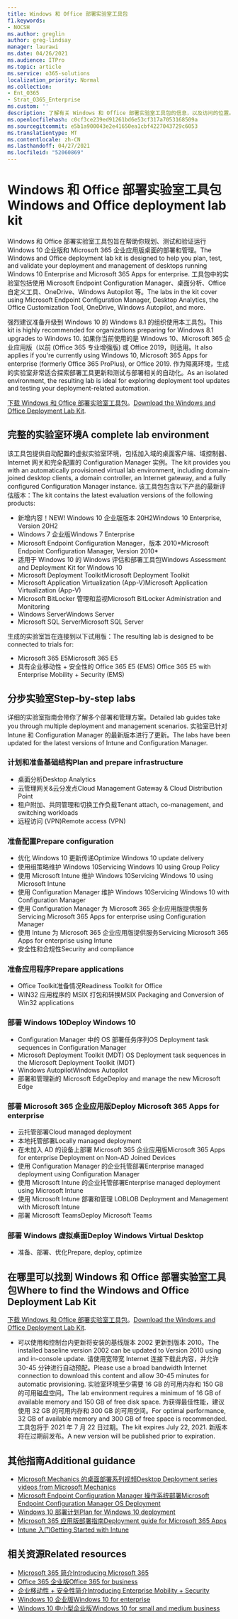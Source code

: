 ```yaml
---
title: Windows 和 Office 部署实验室工具包
f1.keywords:
- NOCSH
ms.author: greglin
author: greg-lindsay
manager: laurawi
ms.date: 04/26/2021
ms.audience: ITPro
ms.topic: article
ms.service: o365-solutions
localization_priority: Normal
ms.collection:
- Ent_O365
- Strat_O365_Enterprise
ms.custom: ''
description: 了解有关 Windows 和 Office 部署实验室工具包的信息，以及访问的位置。
ms.openlocfilehash: c0cf3ce239ed91261bd6e53cf317a7053168509a
ms.sourcegitcommit: e5b1a900043e2e41650ea1cbf4227043729c6053
ms.translationtype: MT
ms.contentlocale: zh-CN
ms.lasthandoff: 04/27/2021
ms.locfileid: "52060869"
---
```

# <a name="windows-and-office-deployment-lab-kit"></a><span data-ttu-id="924c6-103">Windows 和 Office 部署实验室工具包</span><span class="sxs-lookup"><span data-stu-id="924c6-103">Windows and Office deployment lab kit</span></span>

<span data-ttu-id="924c6-104">Windows 和 Office 部署实验室工具包旨在帮助你规划、测试和验证运行 Windows 10 企业版和 Microsoft 365 企业应用版桌面的部署和管理。</span><span class="sxs-lookup"><span data-stu-id="924c6-104">The Windows and Office deployment lab kit is designed to help you plan, test, and validate your deployment and management of desktops running Windows 10 Enterprise and Microsoft 365 Apps for enterprise.</span></span> <span data-ttu-id="924c6-105">工具包中的实验室包括使用 Microsoft Endpoint Configuration Manager、桌面分析、Office 自定义工具、OneDrive、Windows Autopilot 等。</span><span class="sxs-lookup"><span data-stu-id="924c6-105">The labs in the kit cover using Microsoft Endpoint Configuration Manager, Desktop Analytics, the Office Customization Tool, OneDrive, Windows Autopilot, and more.</span></span>

<span data-ttu-id="924c6-106">强烈建议准备升级到 Windows 10 的 Windows 8.1 的组织使用本工具包。</span><span class="sxs-lookup"><span data-stu-id="924c6-106">This kit is highly recommended for organizations preparing for Windows 8.1 upgrades to Windows 10.</span></span> <span data-ttu-id="924c6-107">如果你当前使用的是 Windows 10、Microsoft 365 企业应用版（以前 (Office 365 专业增强版) 或 Office 2019，则适用。</span><span class="sxs-lookup"><span data-stu-id="924c6-107">It also applies if you're currently using Windows 10, Microsoft 365 Apps for enterprise (formerly Office 365 ProPlus), or Office 2019.</span></span> <span data-ttu-id="924c6-108">作为隔离环境，生成的实验室非常适合探索部署工具更新和测试与部署相关的自动化。</span><span class="sxs-lookup"><span data-stu-id="924c6-108">As an isolated environment, the resulting lab is ideal for exploring deployment tool updates and testing your deployment-related automation.</span></span>

<span data-ttu-id="924c6-109">[下载 Windows 和 Office 部署实验室工具包](https://www.microsoft.com/evalcenter/evaluate-lab-kit)。</span><span class="sxs-lookup"><span data-stu-id="924c6-109">[Download the Windows and Office Deployment Lab Kit](https://www.microsoft.com/evalcenter/evaluate-lab-kit).</span></span>

## <a name="a-complete-lab-environment"></a><span data-ttu-id="924c6-110">完整的实验室环境</span><span class="sxs-lookup"><span data-stu-id="924c6-110">A complete lab environment</span></span>

<span data-ttu-id="924c6-111">该工具包提供自动配置的虚拟实验室环境，包括加入域的桌面客户端、域控制器、Internet 网关和完全配置的 Configuration Manager 实例。</span><span class="sxs-lookup"><span data-stu-id="924c6-111">The kit provides you with an automatically provisioned virtual lab environment, including domain-joined desktop clients, a domain controller, an Internet gateway, and a fully configured Configuration Manager instance.</span></span> <span data-ttu-id="924c6-112">该工具包包含以下产品的最新评估版本：</span><span class="sxs-lookup"><span data-stu-id="924c6-112">The kit contains the latest evaluation versions of the following products:</span></span>

  - <span data-ttu-id="924c6-113">新增内容！</span><span class="sxs-lookup"><span data-stu-id="924c6-113">NEW!</span></span> <span data-ttu-id="924c6-114">Windows 10 企业版版本 20H2</span><span class="sxs-lookup"><span data-stu-id="924c6-114">Windows 10 Enterprise, Version 20H2</span></span>
  - <span data-ttu-id="924c6-115">Windows 7 企业版</span><span class="sxs-lookup"><span data-stu-id="924c6-115">Windows 7 Enterprise</span></span>
  - <span data-ttu-id="924c6-116">Microsoft Endpoint Configuration Manager，版本 2010\*</span><span class="sxs-lookup"><span data-stu-id="924c6-116">Microsoft Endpoint Configuration Manager, Version 2010\*</span></span>
  - <span data-ttu-id="924c6-117">适用于 Windows 10 的 Windows 评估和部署工具包</span><span class="sxs-lookup"><span data-stu-id="924c6-117">Windows Assessment and Deployment Kit for Windows 10</span></span>
  - <span data-ttu-id="924c6-118">Microsoft Deployment Toolkit</span><span class="sxs-lookup"><span data-stu-id="924c6-118">Microsoft Deployment Toolkit</span></span>
  - <span data-ttu-id="924c6-119">Microsoft Application Virtualization (App-V)</span><span class="sxs-lookup"><span data-stu-id="924c6-119">Microsoft Application Virtualization (App-V)</span></span>
  - <span data-ttu-id="924c6-120">Microsoft BitLocker 管理和监视</span><span class="sxs-lookup"><span data-stu-id="924c6-120">Microsoft BitLocker Administration and Monitoring</span></span> 
  - <span data-ttu-id="924c6-121">Windows Server</span><span class="sxs-lookup"><span data-stu-id="924c6-121">Windows Server</span></span> 
  - <span data-ttu-id="924c6-122">Microsoft SQL Server</span><span class="sxs-lookup"><span data-stu-id="924c6-122">Microsoft SQL Server</span></span> 

<span data-ttu-id="924c6-123">生成的实验室旨在连接到以下试用版：</span><span class="sxs-lookup"><span data-stu-id="924c6-123">The resulting lab is designed to be connected to trials for:</span></span> 

  - <span data-ttu-id="924c6-124">Microsoft 365 E5</span><span class="sxs-lookup"><span data-stu-id="924c6-124">Microsoft 365 E5</span></span>
  - <span data-ttu-id="924c6-125">具有企业移动性 + 安全性的 Office 365 E5 (EMS) </span><span class="sxs-lookup"><span data-stu-id="924c6-125">Office 365 E5 with Enterprise Mobility + Security (EMS)</span></span>

## <a name="step-by-step-labs"></a><span data-ttu-id="924c6-126">分步实验室</span><span class="sxs-lookup"><span data-stu-id="924c6-126">Step-by-step labs</span></span>

<span data-ttu-id="924c6-127">详细的实验室指南会带你了解多个部署和管理方案。</span><span class="sxs-lookup"><span data-stu-id="924c6-127">Detailed lab guides take you through multiple deployment and management scenarios.</span></span> <span data-ttu-id="924c6-128">实验室已针对 Intune 和 Configuration Manager 的最新版本进行了更新。</span><span class="sxs-lookup"><span data-stu-id="924c6-128">The labs have been updated for the latest versions of Intune and Configuration Manager.</span></span> 

### <a name="plan-and-prepare-infrastructure"></a><span data-ttu-id="924c6-129">计划和准备基础结构</span><span class="sxs-lookup"><span data-stu-id="924c6-129">Plan and prepare infrastructure</span></span> 
- <span data-ttu-id="924c6-130">桌面分析</span><span class="sxs-lookup"><span data-stu-id="924c6-130">Desktop Analytics</span></span> 
- <span data-ttu-id="924c6-131">云管理网关&云分发点</span><span class="sxs-lookup"><span data-stu-id="924c6-131">Cloud Management Gateway & Cloud Distribution Point</span></span> 
- <span data-ttu-id="924c6-132">租户附加、共同管理和切换工作负载</span><span class="sxs-lookup"><span data-stu-id="924c6-132">Tenant attach, co-management, and switching workloads</span></span> 
- <span data-ttu-id="924c6-133">远程访问 (VPN)</span><span class="sxs-lookup"><span data-stu-id="924c6-133">Remote access (VPN)</span></span> 

### <a name="prepare-configuration"></a><span data-ttu-id="924c6-134">准备配置</span><span class="sxs-lookup"><span data-stu-id="924c6-134">Prepare configuration</span></span>   

- <span data-ttu-id="924c6-135">优化 Windows 10 更新传递</span><span class="sxs-lookup"><span data-stu-id="924c6-135">Optimize Windows 10 update delivery</span></span>   
- <span data-ttu-id="924c6-136">使用组策略维护 Windows 10</span><span class="sxs-lookup"><span data-stu-id="924c6-136">Servicing Windows 10 using Group Policy</span></span>
- <span data-ttu-id="924c6-137">使用 Microsoft Intune 维护 Windows 10</span><span class="sxs-lookup"><span data-stu-id="924c6-137">Servicing Windows 10 using Microsoft Intune</span></span>   
- <span data-ttu-id="924c6-138">使用 Configuration Manager 维护 Windows 10</span><span class="sxs-lookup"><span data-stu-id="924c6-138">Servicing Windows 10 with Configuration Manager</span></span>   
- <span data-ttu-id="924c6-139">使用 Configuration Manager 为 Microsoft 365 企业应用版提供服务</span><span class="sxs-lookup"><span data-stu-id="924c6-139">Servicing Microsoft 365 Apps for enterprise using Configuration Manager</span></span>   
- <span data-ttu-id="924c6-140">使用 Intune 为 Microsoft 365 企业应用版提供服务</span><span class="sxs-lookup"><span data-stu-id="924c6-140">Servicing Microsoft 365 Apps for enterprise using Intune</span></span>  
- <span data-ttu-id="924c6-141">安全性和合规性</span><span class="sxs-lookup"><span data-stu-id="924c6-141">Security and compliance</span></span>   

### <a name="prepare-applications"></a><span data-ttu-id="924c6-142">准备应用程序</span><span class="sxs-lookup"><span data-stu-id="924c6-142">Prepare applications</span></span>    

- <span data-ttu-id="924c6-143">Office Toolkit准备情况</span><span class="sxs-lookup"><span data-stu-id="924c6-143">Readiness Toolkit for Office</span></span>  
- <span data-ttu-id="924c6-144">WIN32 应用程序的 MSIX 打包和转换</span><span class="sxs-lookup"><span data-stu-id="924c6-144">MSIX Packaging and Conversion of Win32 applications</span></span>   

### <a name="deploy-windows-10"></a><span data-ttu-id="924c6-145">部署 Windows 10</span><span class="sxs-lookup"><span data-stu-id="924c6-145">Deploy Windows 10</span></span>   

- <span data-ttu-id="924c6-146">Configuration Manager 中的 OS 部署任务序列</span><span class="sxs-lookup"><span data-stu-id="924c6-146">OS Deployment task sequences in Configuration Manager</span></span>
- <span data-ttu-id="924c6-147">Microsoft Deployment Toolkit (MDT) </span><span class="sxs-lookup"><span data-stu-id="924c6-147">OS Deployment task sequences in the Microsoft Deployment Toolkit (MDT)</span></span>
- <span data-ttu-id="924c6-148">Windows Autopilot</span><span class="sxs-lookup"><span data-stu-id="924c6-148">Windows Autopilot</span></span>
- <span data-ttu-id="924c6-149">部署和管理新的 Microsoft Edge</span><span class="sxs-lookup"><span data-stu-id="924c6-149">Deploy and manage the new Microsoft Edge</span></span>  

### <a name="deploy-microsoft-365-apps-for-enterprise"></a><span data-ttu-id="924c6-150">部署 Microsoft 365 企业应用版</span><span class="sxs-lookup"><span data-stu-id="924c6-150">Deploy Microsoft 365 Apps for enterprise</span></span>    

- <span data-ttu-id="924c6-151">云托管部署</span><span class="sxs-lookup"><span data-stu-id="924c6-151">Cloud managed deployment</span></span>  
- <span data-ttu-id="924c6-152">本地托管部署</span><span class="sxs-lookup"><span data-stu-id="924c6-152">Locally managed deployment</span></span>    
- <span data-ttu-id="924c6-153">在未加入 AD 的设备上部署 Microsoft 365 企业应用版</span><span class="sxs-lookup"><span data-stu-id="924c6-153">Microsoft 365 Apps for enterprise Deployment on Non-AD Joined Devices</span></span> 
- <span data-ttu-id="924c6-154">使用 Configuration Manager 的企业托管部署</span><span class="sxs-lookup"><span data-stu-id="924c6-154">Enterprise managed deployment using Configuration Manager</span></span>
- <span data-ttu-id="924c6-155">使用 Microsoft Intune 的企业托管部署</span><span class="sxs-lookup"><span data-stu-id="924c6-155">Enterprise managed deployment using Microsoft Intune</span></span>  
- <span data-ttu-id="924c6-156">使用 Microsoft Intune 部署和管理 LOB</span><span class="sxs-lookup"><span data-stu-id="924c6-156">LOB Deployment and Management with Microsoft Intune</span></span>
- <span data-ttu-id="924c6-157">部署 Microsoft Teams</span><span class="sxs-lookup"><span data-stu-id="924c6-157">Deploy Microsoft Teams</span></span>

### <a name="deploy-windows-virtual-desktop"></a><span data-ttu-id="924c6-158">部署 Windows 虚拟桌面</span><span class="sxs-lookup"><span data-stu-id="924c6-158">Deploy Windows Virtual Desktop</span></span>  

- <span data-ttu-id="924c6-159">准备、部署、优化</span><span class="sxs-lookup"><span data-stu-id="924c6-159">Prepare, deploy, optimize</span></span>
 
## <a name="where-to-find-the-windows-and-office-deployment-lab-kit"></a><span data-ttu-id="924c6-160">在哪里可以找到 Windows 和 Office 部署实验室工具包</span><span class="sxs-lookup"><span data-stu-id="924c6-160">Where to find the Windows and Office Deployment Lab Kit</span></span>

<span data-ttu-id="924c6-161">[下载 Windows 和 Office 部署实验室工具包](https://www.microsoft.com/evalcenter/evaluate-lab-kit)。</span><span class="sxs-lookup"><span data-stu-id="924c6-161">[Download the Windows and Office Deployment Lab Kit](https://www.microsoft.com/evalcenter/evaluate-lab-kit).</span></span>

* <span data-ttu-id="924c6-162">可以使用和控制台内更新将安装的基线版本 2002 更新到版本 2010。</span><span class="sxs-lookup"><span data-stu-id="924c6-162">The installed baseline version 2002 can be updated to Version 2010 using and in-console update.</span></span> <span data-ttu-id="924c6-163">请使用宽带宽 Internet 连接下载此内容，并允许 30-45 分钟进行自动预配。</span><span class="sxs-lookup"><span data-stu-id="924c6-163">Please use a broad bandwidth Internet connection to download this content and allow 30-45 minutes for automatic provisioning.</span></span> <span data-ttu-id="924c6-164">实验室环境至少需要 16 GB 的可用内存和 150 GB 的可用磁盘空间。</span><span class="sxs-lookup"><span data-stu-id="924c6-164">The lab environment requires a minimum of 16 GB of available memory and 150 GB of free disk space.</span></span> <span data-ttu-id="924c6-165">为获得最佳性能，建议使用 32 GB 的可用内存和 300 GB 的可用空间。</span><span class="sxs-lookup"><span data-stu-id="924c6-165">For optimal performance, 32 GB of available memory and 300 GB of free space is recommended.</span></span> <span data-ttu-id="924c6-166">工具包将于 2021 年 7 月 22 日过期。</span><span class="sxs-lookup"><span data-stu-id="924c6-166">The kit expires July 22, 2021.</span></span> <span data-ttu-id="924c6-167">新版本将在过期前发布。</span><span class="sxs-lookup"><span data-stu-id="924c6-167">A new version will be published prior to expiration.</span></span>

## <a name="additional-guidance"></a><span data-ttu-id="924c6-168">其他指南</span><span class="sxs-lookup"><span data-stu-id="924c6-168">Additional guidance</span></span>

  - [<span data-ttu-id="924c6-169">Microsoft Mechanics 的桌面部署系列视频</span><span class="sxs-lookup"><span data-stu-id="924c6-169">Desktop Deployment series videos from Microsoft Mechanics</span></span>](https://www.aka.ms/watchhowtoshift)
  - [<span data-ttu-id="924c6-170">Microsoft Endpoint Configuration Manager 操作系统部署</span><span class="sxs-lookup"><span data-stu-id="924c6-170">Microsoft Endpoint Configuration Manager OS Deployment</span></span>](/mem/configmgr/osd/understand/introduction-to-operating-system-deployment)
  - [<span data-ttu-id="924c6-171">Windows 10 部署计划</span><span class="sxs-lookup"><span data-stu-id="924c6-171">Plan for Windows 10 deployment</span></span>](/windows/deployment/planning/index)
  - [<span data-ttu-id="924c6-172">Microsoft 365 应用版部署指南</span><span class="sxs-lookup"><span data-stu-id="924c6-172">Deployment guide for Microsoft 365 Apps</span></span>](/deployoffice/deployment-guide-microsoft-365-apps)
  - [<span data-ttu-id="924c6-173">Intune 入门</span><span class="sxs-lookup"><span data-stu-id="924c6-173">Getting Started with Intune</span></span>](/intune/get-started-evaluation)

## <a name="related-resources"></a><span data-ttu-id="924c6-174">相关资源</span><span class="sxs-lookup"><span data-stu-id="924c6-174">Related resources</span></span>

  - [<span data-ttu-id="924c6-175">Microsoft 365 简介</span><span class="sxs-lookup"><span data-stu-id="924c6-175">Introducing Microsoft 365</span></span>](https://www.microsoft.com/microsoft-365/default.aspx)
  - [<span data-ttu-id="924c6-176">Office 365 企业版</span><span class="sxs-lookup"><span data-stu-id="924c6-176">Office 365 for business</span></span>](https://products.office.com/business/office)
  - [<span data-ttu-id="924c6-177">企业移动性 + 安全性简介</span><span class="sxs-lookup"><span data-stu-id="924c6-177">Introducing Enterprise Mobility + Security</span></span>](https://www.microsoft.com/cloud-platform/enterprise-mobility-security)
  - [<span data-ttu-id="924c6-178">Windows 10 企业版</span><span class="sxs-lookup"><span data-stu-id="924c6-178">Windows 10 for enterprise</span></span>](https://www.microsoft.com/WindowsForBusiness/windows-for-enterprise)
  - [<span data-ttu-id="924c6-179">Windows 10 中小型企业版</span><span class="sxs-lookup"><span data-stu-id="924c6-179">Windows 10 for small and medium business</span></span>](https://www.microsoft.com/WindowsForBusiness/windows-for-small-business)
